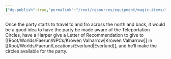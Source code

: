 ```yaml
---
{"dg-publish":true,"permalink":"/root/resources/equipment/magic-items/teleportation-circles/"}
---
```


Once the party starts to travel to and fro across the north and back, it would be a good idea to have the party be made aware of the Teleportation Circles, have a Harper give a Letter of Recommendation to give to [[Root/Worlds/Faerun/NPCs/Krowen Valharrow\|Krowen Valharrow]] in [[Root/Worlds/Faerun/Locations/Everlund\|Everlund]], and he’ll make the circles available for the party.
